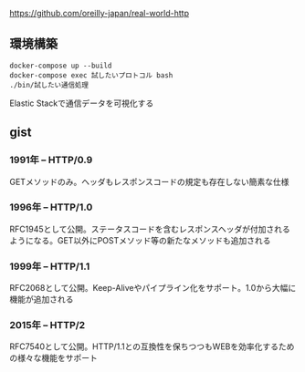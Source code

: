 https://github.com/oreilly-japan/real-world-http

## 環境構築

```
docker-compose up --build
docker-compose exec 試したいプロトコル bash
./bin/試したい通信処理
```

Elastic Stackで通信データを可視化する

## gist

### 1991年 – HTTP/0.9

GETメソッドのみ。ヘッダもレスポンスコードの規定も存在しない簡素な仕様

### 1996年 – HTTP/1.0

RFC1945として公開。ステータスコードを含むレスポンスヘッダが付加されるようになる。GET以外にPOSTメソッド等の新たなメソッドも追加される

### 1999年 – HTTP/1.1

RFC2068として公開。Keep-Aliveやパイプライン化をサポート。1.0から大幅に機能が追加される

### 2015年 – HTTP/2

RFC7540として公開。HTTP/1.1との互換性を保ちつつもWEBを効率化するための様々な機能をサポート
